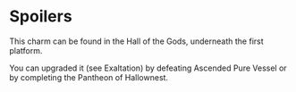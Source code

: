 # Spoilers

This charm can be found in the Hall of the Gods, underneath the first platform.

You can upgraded it (see Exaltation) by defeating Ascended Pure Vessel or by completing the Pantheon of Hallownest.
